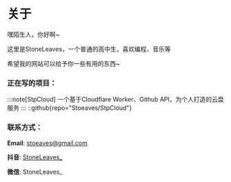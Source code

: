 # 关于

嘿陌生人，你好啊~

这里是StoneLeaves，一个普通的高中生，喜欢编程、音乐等

希望我的网站可以给予你一些有用的东西~


### 正在写的项目：
:::note[StpCloud]
一个基于Cloudflare Worker、Github API，为个人打造的云盘服务
:::
::github{repo="Stoeaves/StpCloud"}

### 联系方式：
**Email**: stoeaves@gmail.com

**抖音**: [StoneLeaves_](https://v.douyin.com/zc7DSUju9gc/)

**微信**: StoneLeaves_